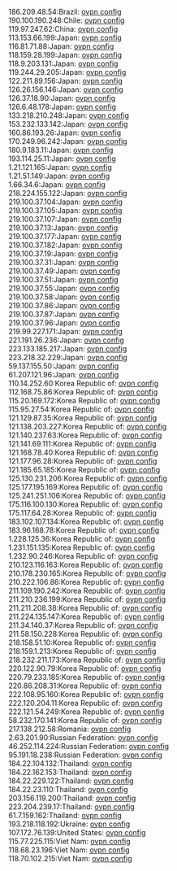 186.209.48.54:Brazil: [ovpn config](vpn/186_209_48_54.ovpn)  
190.100.190.248:Chile: [ovpn config](vpn/190_100_190_248.ovpn)  
119.97.247.62:China: [ovpn config](vpn/119_97_247_62.ovpn)  
113.153.66.199:Japan: [ovpn config](vpn/113_153_66_199.ovpn)  
116.81.71.88:Japan: [ovpn config](vpn/116_81_71_88.ovpn)  
118.159.28.199:Japan: [ovpn config](vpn/118_159_28_199.ovpn)  
118.9.203.131:Japan: [ovpn config](vpn/118_9_203_131.ovpn)  
119.244.29.205:Japan: [ovpn config](vpn/119_244_29_205.ovpn)  
122.211.89.156:Japan: [ovpn config](vpn/122_211_89_156.ovpn)  
126.26.156.146:Japan: [ovpn config](vpn/126_26_156_146.ovpn)  
126.37.18.90:Japan: [ovpn config](vpn/126_37_18_90.ovpn)  
126.6.48.178:Japan: [ovpn config](vpn/126_6_48_178.ovpn)  
133.218.210.248:Japan: [ovpn config](vpn/133_218_210_248.ovpn)  
153.232.133.142:Japan: [ovpn config](vpn/153_232_133_142.ovpn)  
160.86.193.26:Japan: [ovpn config](vpn/160_86_193_26.ovpn)  
170.249.96.242:Japan: [ovpn config](vpn/170_249_96_242.ovpn)  
180.9.183.11:Japan: [ovpn config](vpn/180_9_183_11.ovpn)  
193.114.25.11:Japan: [ovpn config](vpn/193_114_25_11.ovpn)  
1.21.121.165:Japan: [ovpn config](vpn/1_21_121_165.ovpn)  
1.21.51.149:Japan: [ovpn config](vpn/1_21_51_149.ovpn)  
1.66.34.6:Japan: [ovpn config](vpn/1_66_34_6.ovpn)  
218.224.155.122:Japan: [ovpn config](vpn/218_224_155_122.ovpn)  
219.100.37.104:Japan: [ovpn config](vpn/219_100_37_104.ovpn)  
219.100.37.105:Japan: [ovpn config](vpn/219_100_37_105.ovpn)  
219.100.37.107:Japan: [ovpn config](vpn/219_100_37_107.ovpn)  
219.100.37.13:Japan: [ovpn config](vpn/219_100_37_13.ovpn)  
219.100.37.177:Japan: [ovpn config](vpn/219_100_37_177.ovpn)  
219.100.37.182:Japan: [ovpn config](vpn/219_100_37_182.ovpn)  
219.100.37.19:Japan: [ovpn config](vpn/219_100_37_19.ovpn)  
219.100.37.31:Japan: [ovpn config](vpn/219_100_37_31.ovpn)  
219.100.37.49:Japan: [ovpn config](vpn/219_100_37_49.ovpn)  
219.100.37.51:Japan: [ovpn config](vpn/219_100_37_51.ovpn)  
219.100.37.55:Japan: [ovpn config](vpn/219_100_37_55.ovpn)  
219.100.37.58:Japan: [ovpn config](vpn/219_100_37_58.ovpn)  
219.100.37.86:Japan: [ovpn config](vpn/219_100_37_86.ovpn)  
219.100.37.87:Japan: [ovpn config](vpn/219_100_37_87.ovpn)  
219.100.37.96:Japan: [ovpn config](vpn/219_100_37_96.ovpn)  
219.99.227.171:Japan: [ovpn config](vpn/219_99_227_171.ovpn)  
221.191.26.236:Japan: [ovpn config](vpn/221_191_26_236.ovpn)  
223.133.185.217:Japan: [ovpn config](vpn/223_133_185_217.ovpn)  
223.218.32.229:Japan: [ovpn config](vpn/223_218_32_229.ovpn)  
59.137.155.50:Japan: [ovpn config](vpn/59_137_155_50.ovpn)  
61.207.121.96:Japan: [ovpn config](vpn/61_207_121_96.ovpn)  
110.14.252.60:Korea Republic of: [ovpn config](vpn/110_14_252_60.ovpn)  
112.168.75.86:Korea Republic of: [ovpn config](vpn/112_168_75_86.ovpn)  
115.20.169.172:Korea Republic of: [ovpn config](vpn/115_20_169_172.ovpn)  
115.95.27.54:Korea Republic of: [ovpn config](vpn/115_95_27_54.ovpn)  
121.129.87.35:Korea Republic of: [ovpn config](vpn/121_129_87_35.ovpn)  
121.138.203.227:Korea Republic of: [ovpn config](vpn/121_138_203_227.ovpn)  
121.140.237.63:Korea Republic of: [ovpn config](vpn/121_140_237_63.ovpn)  
121.141.69.111:Korea Republic of: [ovpn config](vpn/121_141_69_111.ovpn)  
121.168.78.40:Korea Republic of: [ovpn config](vpn/121_168_78_40.ovpn)  
121.177.96.28:Korea Republic of: [ovpn config](vpn/121_177_96_28.ovpn)  
121.185.65.185:Korea Republic of: [ovpn config](vpn/121_185_65_185.ovpn)  
125.130.231.206:Korea Republic of: [ovpn config](vpn/125_130_231_206.ovpn)  
125.177.195.169:Korea Republic of: [ovpn config](vpn/125_177_195_169.ovpn)  
125.241.251.106:Korea Republic of: [ovpn config](vpn/125_241_251_106.ovpn)  
175.116.100.130:Korea Republic of: [ovpn config](vpn/175_116_100_130.ovpn)  
175.117.64.28:Korea Republic of: [ovpn config](vpn/175_117_64_28.ovpn)  
183.102.107.134:Korea Republic of: [ovpn config](vpn/183_102_107_134.ovpn)  
183.96.168.78:Korea Republic of: [ovpn config](vpn/183_96_168_78.ovpn)  
1.228.125.36:Korea Republic of: [ovpn config](vpn/1_228_125_36.ovpn)  
1.231.151.135:Korea Republic of: [ovpn config](vpn/1_231_151_135.ovpn)  
1.232.90.246:Korea Republic of: [ovpn config](vpn/1_232_90_246.ovpn)  
210.123.116.163:Korea Republic of: [ovpn config](vpn/210_123_116_163.ovpn)  
210.178.230.165:Korea Republic of: [ovpn config](vpn/210_178_230_165.ovpn)  
210.222.106.86:Korea Republic of: [ovpn config](vpn/210_222_106_86.ovpn)  
211.109.190.242:Korea Republic of: [ovpn config](vpn/211_109_190_242.ovpn)  
211.210.236.199:Korea Republic of: [ovpn config](vpn/211_210_236_199.ovpn)  
211.211.208.38:Korea Republic of: [ovpn config](vpn/211_211_208_38.ovpn)  
211.224.135.147:Korea Republic of: [ovpn config](vpn/211_224_135_147.ovpn)  
211.34.140.37:Korea Republic of: [ovpn config](vpn/211_34_140_37.ovpn)  
211.58.150.228:Korea Republic of: [ovpn config](vpn/211_58_150_228.ovpn)  
218.158.51.10:Korea Republic of: [ovpn config](vpn/218_158_51_10.ovpn)  
218.159.1.213:Korea Republic of: [ovpn config](vpn/218_159_1_213.ovpn)  
218.232.211.173:Korea Republic of: [ovpn config](vpn/218_232_211_173.ovpn)  
220.122.90.79:Korea Republic of: [ovpn config](vpn/220_122_90_79.ovpn)  
220.79.233.185:Korea Republic of: [ovpn config](vpn/220_79_233_185.ovpn)  
220.86.208.31:Korea Republic of: [ovpn config](vpn/220_86_208_31.ovpn)  
222.108.95.160:Korea Republic of: [ovpn config](vpn/222_108_95_160.ovpn)  
222.120.204.11:Korea Republic of: [ovpn config](vpn/222_120_204_11.ovpn)  
222.121.54.249:Korea Republic of: [ovpn config](vpn/222_121_54_249.ovpn)  
58.232.170.141:Korea Republic of: [ovpn config](vpn/58_232_170_141.ovpn)  
217.138.212.58:Romania: [ovpn config](vpn/217_138_212_58.ovpn)  
2.63.201.90:Russian Federation: [ovpn config](vpn/2_63_201_90.ovpn)  
46.252.114.224:Russian Federation: [ovpn config](vpn/46_252_114_224.ovpn)  
95.191.18.238:Russian Federation: [ovpn config](vpn/95_191_18_238.ovpn)  
184.22.104.132:Thailand: [ovpn config](vpn/184_22_104_132.ovpn)  
184.22.162.153:Thailand: [ovpn config](vpn/184_22_162_153.ovpn)  
184.22.229.122:Thailand: [ovpn config](vpn/184_22_229_122.ovpn)  
184.22.23.110:Thailand: [ovpn config](vpn/184_22_23_110.ovpn)  
203.156.119.200:Thailand: [ovpn config](vpn/203_156_119_200.ovpn)  
223.204.239.17:Thailand: [ovpn config](vpn/223_204_239_17.ovpn)  
61.7.159.162:Thailand: [ovpn config](vpn/61_7_159_162.ovpn)  
193.218.118.192:Ukraine: [ovpn config](vpn/193_218_118_192.ovpn)  
107.172.76.139:United States: [ovpn config](vpn/107_172_76_139.ovpn)  
115.77.225.115:Viet Nam: [ovpn config](vpn/115_77_225_115.ovpn)  
118.68.23.196:Viet Nam: [ovpn config](vpn/118_68_23_196.ovpn)  
118.70.102.215:Viet Nam: [ovpn config](vpn/118_70_102_215.ovpn)  
